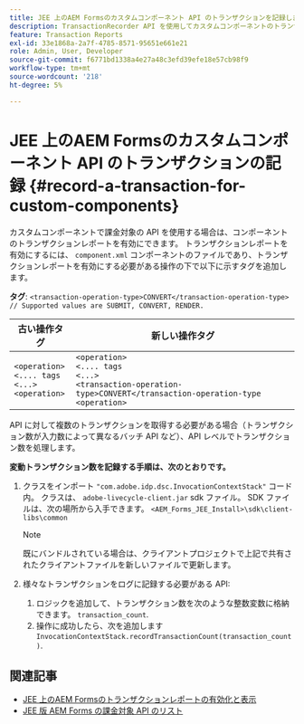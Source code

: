 ```yaml
---
title: JEE 上のAEM Formsのカスタムコンポーネント API のトランザクションを記録します。
description: TransactionRecorder API を使用してカスタムコンポーネントのトランザクションを記録する方法について説明します。
feature: Transaction Reports
exl-id: 33e1868a-2a7f-4785-8571-95651e661e21
role: Admin, User, Developer
source-git-commit: f6771bd1338a4e27a48c3efd39efe18e57cb98f9
workflow-type: tm+mt
source-wordcount: '218'
ht-degree: 5%

---
```


# JEE 上のAEM Formsのカスタムコンポーネント API のトランザクションの記録 {#record-a-transaction-for-custom-components}

カスタムコンポーネントで課金対象の API を使用する場合は、コンポーネントのトランザクションレポートを有効にできます。 トランザクションレポートを有効にするには、 `component.xml` コンポーネントのファイルであり、トランザクションレポートを有効にする必要がある操作の下で以下に示すタグを追加します。

**タグ**: `<transaction-operation-type>CONVERT</transaction-operation-type> // Supported values are SUBMIT, CONVERT, RENDER.`

| 古い操作タグ | 新しい操作タグ |
| ----------- | ----------- |
| `<operation>`<br> `<.... tags`<br>`<...>`<br>`<operation>` | `<operation>`<br> `<.... tags`<br>`<...>`<br>`<transaction-operation-type>CONVERT</transaction-operation-type`<br>`<operation>` |

API に対して複数のトランザクションを取得する必要がある場合（トランザクション数が入力数によって異なるバッチ API など）、API レベルでトランザクション数を処理します。

**変動トランザクション数を記録する手順は、次のとおりです。**

1. クラスをインポート `"com.adobe.idp.dsc.InvocationContextStack"` コード内。 クラスは、 `adobe-livecycle-client.jar` sdk ファイル。 SDK ファイルは、次の場所から入手できます。 `<AEM_Forms_JEE_Install>\sdk\client-libs\common`

   >[!NOTE]
   > 既にバンドルされている場合は、クライアントプロジェクトで上記で共有されたクライアントファイルを新しいファイルで更新します。

1. 様々なトランザクションをログに記録する必要がある API:
   1. ロジックを追加して、トランザクション数を次のような整数変数に格納できます。 `transaction_count`.
   1. 操作に成功したら、次を追加します `InvocationContextStack.recordTransactionCount(transaction_count)`.

<!--For example, you can set count for your custom component by importing class `"com.adobe.idp.dsc.InvocationContextStack"` in the code available at `adobe-livecycle-client.jar`  and determine the transaction count basis API input/result and add (In this case we add count is equal to 3):
`InvocationContextStack.recordTransactionCount(<count>).` to 
`InvocationContextStack.recordTransactionCount(3)`.-->

## 関連記事

* [JEE 上のAEM Formsのトランザクションレポートの有効化と表示](/help/forms/using/transaction-report-overview-jee.md)
* [JEE 版 AEM Forms の課金対象 API のリスト](/help/forms/using/transaction-reports-billable-apis-jee.md)
